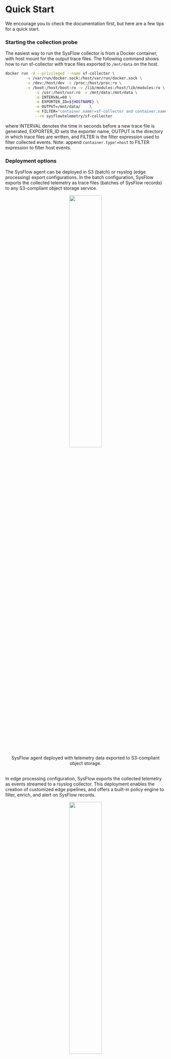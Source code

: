 # Quick Start

We encourage you to check the documentation first, but here are a few tips for a quick start.

### Starting the collection probe

The easiest way to run the SysFlow collector is from a Docker container, with host mount for the output trace files. The following command shows how to run sf-collector with trace files exported to `/mnt/data` on the host.

```bash
docker run -d --privileged --name sf-collector \
	     -v /var/run/docker.sock:/host/var/run/docker.sock \
	     -v /dev:/host/dev -v /proc:/host/proc:ro \
	     -v /boot:/host/boot:ro -v /lib/modules:/host/lib/modules:ro \
             -v /usr:/host/usr:ro -v /mnt/data:/mnt/data \
             -e INTERVAL=60 \
             -e EXPORTER_ID=${HOSTNAME} \
             -e OUTPUT=/mnt/data/    \
             -e FILTER="container.name!=sf-collector and container.name!=sf-exporter" \
             --rm sysflowtelemetry/sf-collector
```
where INTERVAL denotes the time in seconds before a new trace file is generated, EXPORTER\_ID sets the exporter name, OUTPUT is the directory in which trace files are written, and FILTER is the filter expression used to filter collected events. Note: append `container.type!=host` to FILTER expression to filter host events. 

### Deployment options

The SysFlow agent can be deployed in S3 (batch) or rsyslog (edge processing) export configurations. In the batch configuration, SysFlow exports the collected telemetry as trace files (batches of SysFlow records) to any S3-compliant object storage service.

<center>
    <img src="https://sysflow.readthedocs.io/en/latest/_static/SF_Collector_Exporter.png" width="45%" height="45%" />
    <figcaption>SysFlow agent deployed with telemetry data exported to S3-compliant object storage.</figcaption>
    <br>
</center>

In edge processing configuration, SysFlow exports the collected telemetry as events streamed to a rsyslog collector. This deployment enables the creation of customized edge pipelines, and offers a built-in policy engine to filter, enrich, and alert on SysFlow records.

<center>
    <img src="https://sysflow.readthedocs.io/en/latest/_static/SF_Collector_Processor.png" width="45%" height="45%" />
    <figcaption>SysFlow agent deployed with telemetry data exported to a rsyslog collector.</figcaption>
    <br>
</center>

Instructions for `Docker Compose`, `Helm`, and `OpenShift` deployments of complete SysFlow stacks are available [here](https://sysflow.readthedocs.io/en/latest/deploy.html).

### Inspecting collected traces

A [command line utilitiy](https://hub.docker.com/r/sysflowtelemetry/sysprint) is provided for inspecting collected traces or convert traces from SysFlow's compact binary format into human-readable JSON or CSV formats.

```bash
docker run --rm -v /mnt/data:/mnt/data sysflowtelemetry/sysprint /mnt/data/<trace> 
```

where `trace` is the the name of the trace file inside `/mnt/data`. If empty, all files in `/mnt/data` are processed. By default, the traces are printed to the standard output with a default set of SysFlow attributes. For a complete list of options, run:

```bash
docker run --rm -v /mnt/data:/mnt/data sysflowtelemetry/sysprint  -h
```

### Analyzing collected traces

A [Jupyter environment](https://hub.docker.com/r/sysflowtelemetry/sfnb) is also available for inspecting and implementing analytic notebooks on collected SysFlow data. It includes APIs for data manipulation using Pandas dataframes and a native query language (`sfql`) with macro support. To start it locally with example notebooks, run:

```bash
git clone https://github.com/sysflow-telemetry/sf-apis.git && cd sf-apis
docker run --rm -d --name sfnb --user $(id -u):$(id -g) --group-add users -v $(pwd)/pynb:/home/jovyan/work -p 8888:8888 sysflowtelemetry/sfnb
```

Then, open a web browser and point it to `http://localhost:8888` (alternatively, the remote server name or IP where the notebook is hosted). To obtain the notebook authentication token, run `docker logs sfnb`.
